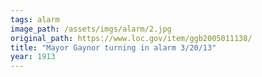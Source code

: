 ```yaml
---
tags: alarm
image_path: /assets/imgs/alarm/2.jpg
original_path: https://www.loc.gov/item/ggb2005011138/
title: "Mayor Gaynor turning in alarm 3/20/13"
year: 1913
---
```



